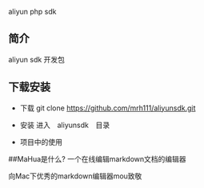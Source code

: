 
aliyun php sdk

## 简介
aliyun sdk 开发包

## 下载安装
* 下载
git clone https://github.com/mrh111/aliyunsdk.git

* 安装
进入　aliyunsdk　目录

* 项目中的使用

##MaHua是什么?
一个在线编辑markdown文档的编辑器

向Mac下优秀的markdown编辑器mou致敬
